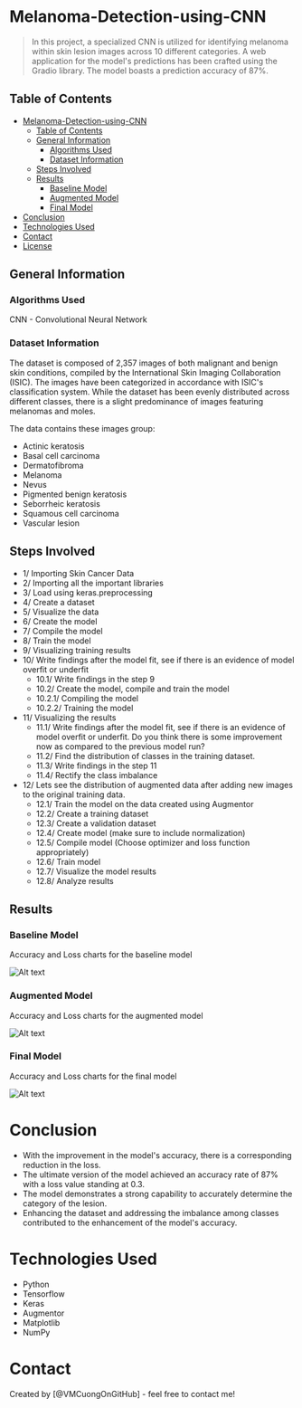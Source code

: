 # Melanoma-Detection-using-CNN
> In this project, a specialized CNN is utilized for identifying melanoma within skin lesion images across 10 different categories. A web application for the model's predictions has been crafted using the Gradio library. The model boasts a prediction accuracy of 87%.

## Table of Contents

- [Melanoma-Detection-using-CNN](#melanoma-detection-using-cnn)
  - [Table of Contents](#table-of-contents)
  - [General Information](#general-information)
    - [Algorithms Used](#algorithms-used)
    - [Dataset Information](#dataset-information)
  - [Steps Involved](#steps-involved)
  - [Results](#results)
    - [Baseline Model](#baseline-model)
    - [Augmented Model](#augmented-model)
    - [Final Model](#final-model)
- [Conclusion](#conclusion)
- [Technologies Used](#technologies-used)
- [Contact](#contact)
- [License](#license)

## General Information

### Algorithms Used

CNN - Convolutional Neural Network

### Dataset Information

The dataset is composed of 2,357 images of both malignant and benign skin conditions, compiled by the International Skin Imaging Collaboration (ISIC). The images have been categorized in accordance with ISIC's classification system. While the dataset has been evenly distributed across different classes, there is a slight predominance of images featuring melanomas and moles.

The data contains these images group:

- Actinic keratosis
- Basal cell carcinoma
- Dermatofibroma
- Melanoma
- Nevus
- Pigmented benign keratosis
- Seborrheic keratosis
- Squamous cell carcinoma
- Vascular lesion

## Steps Involved

- 1/ Importing Skin Cancer Data
- 2/ Importing all the important libraries
- 3/ Load using keras.preprocessing
- 4/ Create a dataset
- 5/ Visualize the data
- 6/ Create the model
- 7/ Compile the model
- 8/ Train the model
- 9/ Visualizing training results
- 10/ Write findings after the model fit, see if there is an evidence of model overfit or underfit
  - 10.1/ Write findings in the step 9
  - 10.2/ Create the model, compile and train the model
  - 10.2.1/ Compiling the model
  - 10.2.2/ Training the model
- 11/ Visualizing the results
  - 11.1/ Write findings after the model fit, see if there is an evidence of model overfit or underfit. Do you think there is some improvement now as compared to the previous model run?
  - 11.2/ Find the distribution of classes in the training dataset.
  - 11.3/ Write findings in the step 11
  - 11.4/ Rectify the class imbalance
- 12/ Lets see the distribution of augmented data after adding new images to the original training data.
  - 12.1/ Train the model on the data created using Augmentor
  - 12.2/ Create a training dataset
  - 12.3/ Create a validation dataset
  - 12.4/ Create model (make sure to include normalization)
  - 12.5/ Compile model (Choose optimizer and loss function appropriately)
  - 12.6/ Train model
  - 12.7/ Visualize the model results
  - 12.8/ Analyze results

## Results

### Baseline Model

Accuracy and Loss charts for the baseline model

![Alt text](1.png)

### Augmented Model

Accuracy and Loss charts for the augmented model

![Alt text](2.png)

### Final Model

Accuracy and Loss charts for the final model

![Alt text](3.png)

# Conclusion

- With the improvement in the model's accuracy, there is a corresponding reduction in the loss.
- The ultimate version of the model achieved an accuracy rate of 87% with a loss value standing at 0.3.
- The model demonstrates a strong capability to accurately determine the category of the lesion.
- Enhancing the dataset and addressing the imbalance among classes contributed to the enhancement of the model's accuracy.

# Technologies Used

- Python
- Tensorflow
- Keras
- Augmentor
- Matplotlib
- NumPy

# Contact

Created by [@VMCuongOnGitHub] - feel free to contact me!
